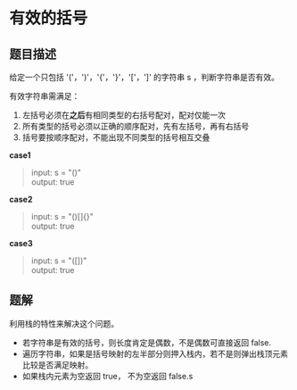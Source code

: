 # 有效的括号

## 题目描述

给定一个只包括 '('，')'，'{'，'}'，'['，']' 的字符串 s ，判断字符串是否有效。

有效字符串需满足：

1. 左括号必须在**之后**有相同类型的右括号配对，配对仅能一次
2. 所有类型的括号必须以正确的顺序配对，先有左括号，再有右括号
3. 括号要按顺序配对，不能出现不同类型的括号相互交叠

__case1__
> input: s = "()" <br/>
> output: true

__case2__
> input: s = "()[]{}" <br/>
> output: true

__case3__
> input: s = "([])" <br/>
> output: true


## 题解

利用栈的特性来解决这个问题。
- 若字符串是有效的括号，则长度肯定是偶数，不是偶数可直接返回 false.
- 遍历字符串，如果是括号映射的左半部分则押入栈内，若不是则弹出栈顶元素比较是否满足映射。
- 如果栈内元素为空返回 true， 不为空返回 false.s
